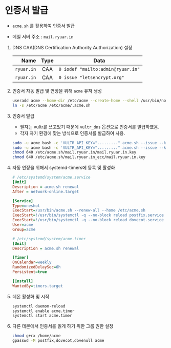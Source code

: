 # 인증서 발급

- `acme.sh` 를 활용하여 인증서 발급

- 메일 서버 주소 : `mail.ryuar.in`

1. DNS CAA(DNS Certification Authority Authorization) 설정

    | Name       | Type | Data                              |
    |-----------:|:----:|-----------------------------------|
    | `ryuar.in` | CAA  | `0 iodef "mailto:admin@ryuar.in"` |
    | `ryuar.in` | CAA  | `0 issue "letsencrypt.org"`       |

1. 인증서 자동 발급 및 연장을 위해 `acme` 유저 생성

    ```sh
    useradd acme --home-dir /etc/acme --create-home --shell /usr/bin/nologin
    ln -s /etc/acme /etc/acme/.acme.sh
    ```

1. 인증서 발급

    - 필자는 vultr를 쓰고있기 때문에 `vultr_dns` 옵션으로 인증서를 발급하였음.
    - 각자 자기 환경에 맞는 방식으로 인증서를 발급하여 사용.

    ```sh
    sudo -u acme bash -c 'VULTR_API_KEY="........." acme.sh --issue --keylength ec-256 --domain mail.ryuar.in --server letsencrypt --dns dns_vultr'
    sudo -u acme bash -c 'VULTR_API_KEY="........." acme.sh --issue --keylength 2048   --domain mail.ryuar.in --server letsencrypt --dns dns_vultr'
    chmod 640 /etc/acme.sh/mail.ryuar.in/mail.ryuar.in.key
    chmod 640 /etc/acme.sh/mail.ryuar.in_ecc/mail.ryuar.in.key
    ```

1. 자동 연장을 위해서 systemd-timers에 등록 및 활성화

    ```ini
    # /etc/systemd/system/acme.service
    [Unit]
    Description = acme.sh renewal
    After = network-online.target

    [Service]
    Type=oneshot
    ExecStart=/usr/bin/acme.sh --renew-all --home /etc/acme.sh
    ExecStart=!/usr/bin/systemctl -q --no-block reload postfix.service
    ExecStart=!/usr/bin/systemctl -q --no-block reload dovecot.service
    User=acme
    Group=acme
    ```

    ```ini
    # /etc/systemd/system/acme.timer
    [Unit]
    Description = acme.sh renewal

    [Timer]
    OnCalendar=weekly
    RandomizedDelaySec=6h
    Persistent=true

    [Install]
    WantedBy=timers.target
    ```

1. 데몬 활성화 및 시작

    ```sh
    systemctl daemon-reload
    systemctl enable acme.timer
    systemctl start acme.timer
    ```

1. 다른 데몬에서 인증서를 읽게 하기 위한 그룹 권한 설정

    ```sh
    chmod g+rx /home/acme
    gpasswd -M postfix,dovecot,dovenull acme
    ```
